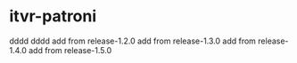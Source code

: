 # itvr-patroni

dddd
dddd
add from release-1.2.0
add from release-1.3.0
add from release-1.4.0
add from release-1.5.0  
